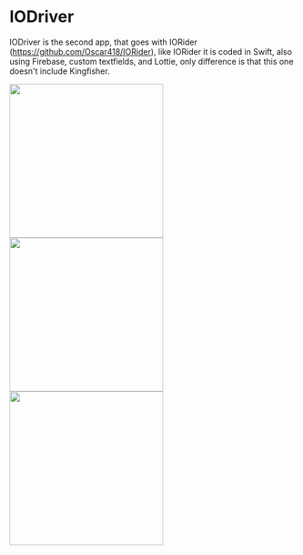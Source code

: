 # IODriver

IODriver is the second app, that goes with IORider (https://github.com/Oscar418/IORider), like IORider it is coded in Swift, also using Firebase, custom textfields, and Lottie, only difference is that this one doesn't include Kingfisher.

<img src="https://user-images.githubusercontent.com/30527861/60423066-9de38980-9bed-11e9-8a0c-52ce1cfc2583.JPG" width="270"><img src="https://user-images.githubusercontent.com/30527861/60423078-a50a9780-9bed-11e9-8bc0-66129e35889a.JPG" width="270"><img src="https://user-images.githubusercontent.com/30527861/60423167-de430780-9bed-11e9-8b0e-3919331bb480.png" width="270">
